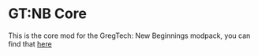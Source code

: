 # GT:NB Core

This is the core mod for the GregTech: New Beginnings modpack, you can find that [here](https://legacy.curseforge.com/minecraft/modpacks/gregtech-new-beginnings)
